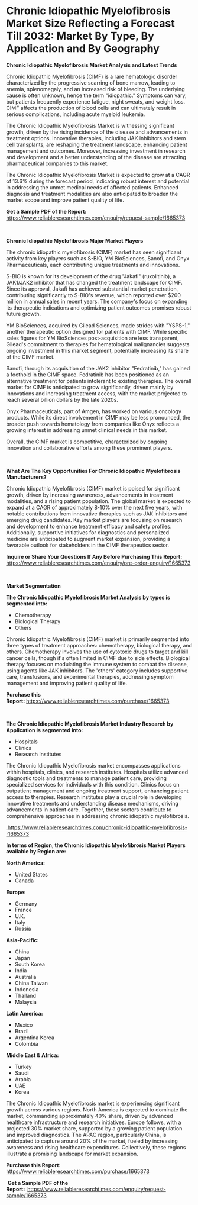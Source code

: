 <p><h1>Chronic Idiopathic Myelofibrosis Market Size Reflecting a Forecast Till 2032: Market By Type, By Application and By Geography</h1></p><p><strong>Chronic Idiopathic Myelofibrosis Market Analysis and Latest Trends</strong></p>
<p><p>Chronic Idiopathic Myelofibrosis (CIMF) is a rare hematologic disorder characterized by the progressive scarring of bone marrow, leading to anemia, splenomegaly, and an increased risk of bleeding. The underlying cause is often unknown, hence the term "idiopathic." Symptoms can vary, but patients frequently experience fatigue, night sweats, and weight loss. CIMF affects the production of blood cells and can ultimately result in serious complications, including acute myeloid leukemia.</p><p>The Chronic Idiopathic Myelofibrosis Market is witnessing significant growth, driven by the rising incidence of the disease and advancements in treatment options. Innovative therapies, including JAK inhibitors and stem cell transplants, are reshaping the treatment landscape, enhancing patient management and outcomes. Moreover, increasing investment in research and development and a better understanding of the disease are attracting pharmaceutical companies to this market.</p><p>The Chronic Idiopathic Myelofibrosis Market is expected to grow at a CAGR of 13.6% during the forecast period, indicating robust interest and potential in addressing the unmet medical needs of affected patients. Enhanced diagnosis and treatment modalities are also anticipated to broaden the market scope and improve patient quality of life.</p></p>
<p><strong>Get a Sample PDF of the Report:&nbsp;</strong> <a href="https://www.reliableresearchtimes.com/enquiry/request-sample/1665373?utm_campaign=3105&utm_medium=2&utm_source=Github&utm_content=ia&utm_term=12042025&utm_id=chronic-idiopathic-myelofibrosis">https://www.reliableresearchtimes.com/enquiry/request-sample/1665373</a></p>
<p>&nbsp;</p>
<p><strong>Chronic Idiopathic Myelofibrosis Major Market Players</strong></p>
<p><p>The chronic idiopathic myelofibrosis (CIMF) market has seen significant activity from key players such as S-BIO, YM BioSciences, Sanofi, and Onyx Pharmaceuticals, each contributing unique treatments and innovations.</p><p>S-BIO is known for its development of the drug "Jakafi" (ruxolitinib), a JAK1/JAK2 inhibitor that has changed the treatment landscape for CIMF. Since its approval, Jakafi has achieved substantial market penetration, contributing significantly to S-BIO's revenue, which reported over $200 million in annual sales in recent years. The company's focus on expanding its therapeutic indications and optimizing patient outcomes promises robust future growth.</p><p>YM BioSciences, acquired by Gilead Sciences, made strides with "YSPS-1," another therapeutic option designed for patients with CIMF. While specific sales figures for YM BioSciences post-acquisition are less transparent, Gilead's commitment to therapies for hematological malignancies suggests ongoing investment in this market segment, potentially increasing its share of the CIMF market.</p><p>Sanofi, through its acquisition of the JAK2 inhibitor "Fedratinib," has gained a foothold in the CIMF space. Fedratinib has been positioned as an alternative treatment for patients intolerant to existing therapies. The overall market for CIMF is anticipated to grow significantly, driven mainly by innovations and increasing treatment access, with the market projected to reach several billion dollars by the late 2020s.</p><p>Onyx Pharmaceuticals, part of Amgen, has worked on various oncology products. While its direct involvement in CIMF may be less pronounced, the broader push towards hematology from companies like Onyx reflects a growing interest in addressing unmet clinical needs in this market.</p><p>Overall, the CIMF market is competitive, characterized by ongoing innovation and collaborative efforts among these prominent players.</p></p>
<p>&nbsp;</p>
<p><strong>What Are The Key Opportunities For Chronic Idiopathic Myelofibrosis Manufacturers?</strong></p>
<p><p>Chronic Idiopathic Myelofibrosis (CIMF) market is poised for significant growth, driven by increasing awareness, advancements in treatment modalities, and a rising patient population. The global market is expected to expand at a CAGR of approximately 8-10% over the next five years, with notable contributions from innovative therapies such as JAK inhibitors and emerging drug candidates. Key market players are focusing on research and development to enhance treatment efficacy and safety profiles. Additionally, supportive initiatives for diagnostics and personalized medicine are anticipated to augment market expansion, providing a favorable outlook for stakeholders in the CIMF therapeutics sector.</p></p>
<p><strong>Inquire or Share Your Questions If Any Before Purchasing This Report:</strong> <a href="https://www.reliableresearchtimes.com/enquiry/pre-order-enquiry/1665373?utm_campaign=3105&utm_medium=2&utm_source=Github&utm_content=ia&utm_term=12042025&utm_id=chronic-idiopathic-myelofibrosis">https://www.reliableresearchtimes.com/enquiry/pre-order-enquiry/1665373</a></p>
<p>&nbsp;</p>
<p><strong>Market Segmentation</strong></p>
<p><strong>The Chronic Idiopathic Myelofibrosis Market Analysis by types is segmented into:</strong></p>
<p><ul><li>Chemotherapy</li><li>Biological Therapy</li><li>Others</li></ul></p>
<p><p>Chronic Idiopathic Myelofibrosis (CIMF) market is primarily segmented into three types of treatment approaches: chemotherapy, biological therapy, and others. Chemotherapy involves the use of cytotoxic drugs to target and kill cancer cells, though it's often limited in CIMF due to side effects. Biological therapy focuses on modulating the immune system to combat the disease, using agents like JAK inhibitors. The 'others' category includes supportive care, transfusions, and experimental therapies, addressing symptom management and improving patient quality of life.</p></p>
<p><strong>Purchase this Report:&nbsp;</strong><a href="https://www.reliableresearchtimes.com/purchase/1665373?utm_campaign=3105&utm_medium=2&utm_source=Github&utm_content=ia&utm_term=12042025&utm_id=chronic-idiopathic-myelofibrosis">https://www.reliableresearchtimes.com/purchase/1665373</a></p>
<p>&nbsp;</p>
<p><strong>The Chronic Idiopathic Myelofibrosis Market Industry Research by Application is segmented into:</strong></p>
<p><ul><li>Hospitals</li><li>Clinics</li><li>Research Institutes</li></ul></p>
<p><p>The Chronic Idiopathic Myelofibrosis market encompasses applications within hospitals, clinics, and research institutes. Hospitals utilize advanced diagnostic tools and treatments to manage patient care, providing specialized services for individuals with this condition. Clinics focus on outpatient management and ongoing treatment support, enhancing patient access to therapies. Research institutes play a crucial role in developing innovative treatments and understanding disease mechanisms, driving advancements in patient care. Together, these sectors contribute to comprehensive approaches in addressing chronic idiopathic myelofibrosis.</p></p>
<p><a href="https://www.reliableresearchtimes.com/chronic-idiopathic-myelofibrosis-r1665373?utm_campaign=3105&utm_medium=2&utm_source=Github&utm_content=ia&utm_term=12042025&utm_id=chronic-idiopathic-myelofibrosis">&nbsp;https://www.reliableresearchtimes.com/chronic-idiopathic-myelofibrosis-r1665373</a></p>
<p><strong>In terms of Region, the Chronic Idiopathic Myelofibrosis Market Players available by Region are:</strong></p>
<p>
    <p> <strong> North America: </strong>
        <ul>
            <li>United States</li>
            <li>Canada</li>
        </ul>
        </p> 
    <p> <strong> Europe: </strong>
        <ul>
            <li>Germany</li>
            <li>France</li>
            <li>U.K.</li>
            <li>Italy</li>
            <li>Russia</li>
        </ul>
        </p> 
    <p> <strong> Asia-Pacific: </strong>
        <ul>
            <li>China</li>
            <li>Japan</li>
            <li>South Korea</li>
            <li>India</li>
            <li>Australia</li>
            <li>China Taiwan</li>
            <li>Indonesia</li>
            <li>Thailand</li>
            <li>Malaysia</li>
        </ul>
        </p> 
    <p> <strong> Latin America: </strong>
        <ul>
            <li>Mexico</li>
            <li>Brazil</li>
            <li>Argentina Korea</li>
            <li>Colombia</li>
        </ul>
        </p> 
    <p> <strong> Middle East & Africa: </strong>
        <ul>
            <li>Turkey</li>
            <li>Saudi</li>
            <li>Arabia</li>
            <li>UAE</li>
            <li>Korea</li>
        </ul>
    </p>
    </p>
<p><p>The Chronic Idiopathic Myelofibrosis market is experiencing significant growth across various regions. North America is expected to dominate the market, commanding approximately 40% share, driven by advanced healthcare infrastructure and research initiatives. Europe follows, with a projected 30% market share, supported by a growing patient population and improved diagnostics. The APAC region, particularly China, is anticipated to capture around 20% of the market, fueled by increasing awareness and rising healthcare expenditures. Collectively, these regions illustrate a promising landscape for market expansion.</p></p>
<p><strong>Purchase this Report: </strong><a href="https://www.reliableresearchtimes.com/purchase/1665373?utm_campaign=3105&utm_medium=2&utm_source=Github&utm_content=ia&utm_term=12042025&utm_id=chronic-idiopathic-myelofibrosis">https://www.reliableresearchtimes.com/purchase/1665373</a></p>
<p>&nbsp;<strong>Get a Sample PDF of the Report:&nbsp;&nbsp;</strong><a href="https://www.reliableresearchtimes.com/enquiry/request-sample/1665373?utm_campaign=3105&utm_medium=2&utm_source=Github&utm_content=ia&utm_term=12042025&utm_id=chronic-idiopathic-myelofibrosis">https://www.reliableresearchtimes.com/enquiry/request-sample/1665373</a></p>
<p><strong></strong></p>
<p><p></p><p></p><p></p></p>